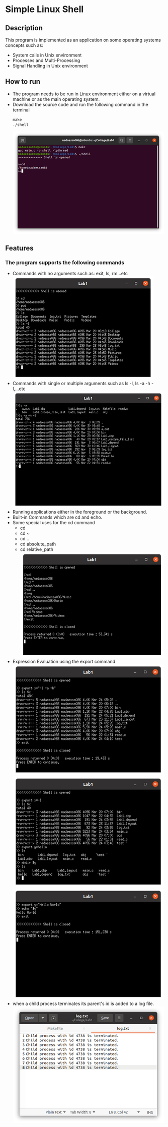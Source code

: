 # Simple Linux Shell
## Description
This program is implemented as an application on some operating systems concepts such as:
  - System calls in Unix environment
  - Processes and Multi-Processing
  - Signal Handling in Unix environment
## How to run
  - The program needs to be run in Linux environment either on a virtual machine or as the main operating system.
  - Download the source code and run the following command in the terminal
     ```
     make
    ./shell
    ```
    ![Run](/Screenshots/run.png)
## Features
### The program supports the following commands
  - Commands with no arguments such as: exit, ls, rm...etc
    ![General Commands](/Screenshots/commands.png)
  - Commands with single or multiple arguments such as ls -l, ls -a -h -l,...etc
    ![Single and Multiple Commands](/Screenshots/arguments.png)
  - Running applications either in the foreground or the background.
  - Built-in Commands which are cd and echo.
  - Some special uses for the cd command
    - cd 
    - cd ~
    - cd ..
    - cd absolute_path
    - cd relative_path
    ![cd Command](/Screenshots/cd.png)
   - Expression Evaluation using the export command
      ![Expression Evaluation](/Screenshots/expression-evaluation.png)
      ![Expression Evaluation 2](/Screenshots/expression-evaluation2.png)
      ![Expression Evaluation 3](/Screenshots/expression-evaluation3.png)
  - when a child process terminates its parent's id is added to a log file.
    ![Log file](/Screenshots/log.png)